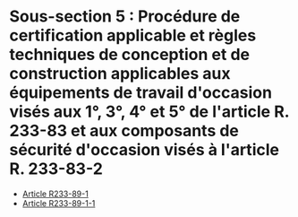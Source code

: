 # Sous-section 5 : Procédure de certification applicable et règles techniques de conception et de construction applicables aux équipements de travail d'occasion visés aux 1°, 3°, 4° et 5° de l'article R. 233-83 et aux composants de sécurité d'occasion visés à l'article R. 233-83-2

* [Article R233-89-1](./LEGIARTI000018519007.md)
* [Article R233-89-1-1](./LEGIARTI000018519000.md)
